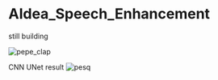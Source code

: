 # AIdea_Speech_Enhancement
still building

![pepe_clap](https://cdn.discordapp.com/attachments/742940177965514794/948163680158228530/pepe-clap-pepe-frogg.gif)

CNN UNet result
![pesq](https://cdn.discordapp.com/attachments/747728438814703616/948541649041100830/train_pesq_0_140.jpg)
